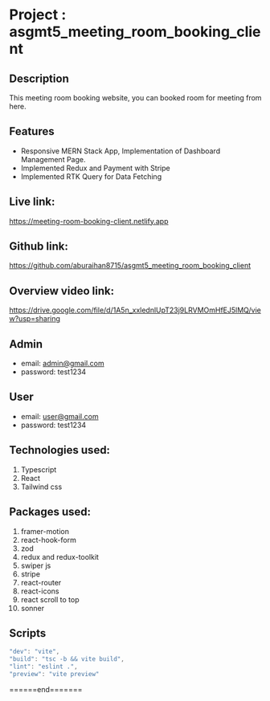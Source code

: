 # Project : asgmt5_meeting_room_booking_client

## Description

<p>This meeting room booking website, you can booked room for meeting from here.</p>

## Features

- Responsive MERN Stack App, Implementation of Dashboard Management Page.
- Implemented Redux and Payment with Stripe
- Implemented RTK Query for Data Fetching

## Live link:

https://meeting-room-booking-client.netlify.app

## Github link:

https://github.com/aburaihan8715/asgmt5_meeting_room_booking_client

## Overview video link:

https://drive.google.com/file/d/1A5n_xxlednlUpT23j9LRVMOmHfEJ5lMQ/view?usp=sharing

## Admin

- email: admin@gmail.com
- password: test1234

## User

- email: user@gmail.com
- password: test1234

## Technologies used:

1. Typescript
2. React
3. Tailwind css

## Packages used:

1. framer-motion
2. react-hook-form
3. zod
4. redux and redux-toolkit
5. swiper js
6. stripe
7. react-router
8. react-icons
9. react scroll to top
10. sonner

## Scripts

```js
"dev": "vite",
"build": "tsc -b && vite build",
"lint": "eslint .",
"preview": "vite preview"
```

<p>======end=======</p>
